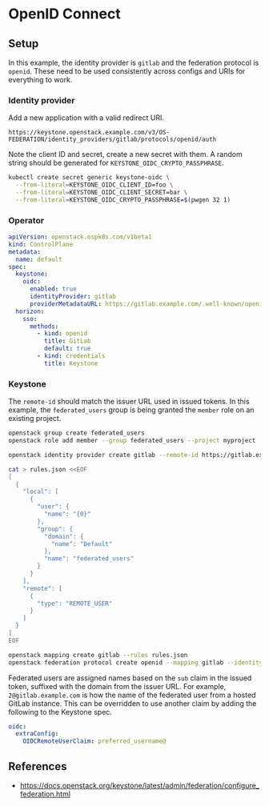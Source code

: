 # OpenID Connect

## Setup

In this example, the identity provider is `gitlab` and the federation protocol is `openid`. These need to be used consistently across configs and URIs for everything to work.

### Identity provider

Add a new application with a valid redirect URI.

```
https://keystone.openstack.example.com/v3/OS-FEDERATION/identity_providers/gitlab/protocols/openid/auth
```

Note the client ID and secret, create a new secret with them. A random string should be generated for `KEYSTONE_OIDC_CRYPTO_PASSPHRASE`.

```bash
kubectl create secret generic keystone-oidc \
  --from-literal=KEYSTONE_OIDC_CLIENT_ID=foo \
  --from-literal=KEYSTONE_OIDC_CLIENT_SECRET=bar \
  --from-literal=KEYSTONE_OIDC_CRYPTO_PASSPHRASE=$(pwgen 32 1)
```

### Operator

```yaml
apiVersion: openstack.ospk8s.com/v1beta1
kind: ControlPlane
metadata:
  name: default
spec:
  keystone:
    oidc:
      enabled: true
      identityProvider: gitlab
      providerMetadataURL: https://gitlab.example.com/.well-known/openid-configuration
  horizon:
    sso:
      methods:
        - kind: openid
          title: GitLab
          default: true
        - kind: credentials
          title: Keystone
```

### Keystone

The `remote-id` should match the issuer URL used in issued tokens. In this example, the `federated_users` group is being granted the `member` role on an existing project.

```bash
openstack group create federated_users
openstack role add member --group federated_users --project myproject

openstack identity provider create gitlab --remote-id https://gitlab.example.com

cat > rules.json <<EOF
[
  {
    "local": [
      {
        "user": {
          "name": "{0}"
        },
        "group": {
          "domain": {
            "name": "Default"
          },
          "name": "federated_users"
        }
      }
    ],
    "remote": [
      {
        "type": "REMOTE_USER"
      }
    ]
  }
]
EOF

openstack mapping create gitlab --rules rules.json
openstack federation protocol create openid --mapping gitlab --identity-provider gitlab
```

Federated users are assigned names based on the `sub` claim in the issued token, suffixed with the domain from the issuer URL. For example, `2@gitlab.example.com` is how the name of the federated user from a hosted GitLab instance. This can be overridden to use another claim by adding the following to the Keystone spec.

```yaml
oidc:
  extraConfig:
    OIDCRemoteUserClaim: preferred_username@
```

## References

- https://docs.openstack.org/keystone/latest/admin/federation/configure_federation.html
